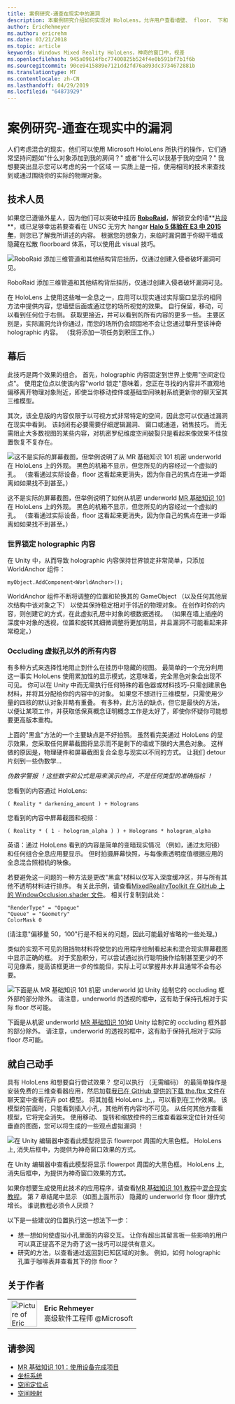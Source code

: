 ```yaml
---
title: 案例研究-通查在现实中的漏洞
description: 本案例研究介绍如何实现对 HoloLens，允许用户查看墙壁、 floor、 下和其实际环境中的虚拟空缺到后面的"神奇窗口"影响。
author: EricRehmeyer
ms.author: ericrehm
ms.date: 03/21/2018
ms.topic: article
keywords: Windows Mixed Reality HoloLens，神奇的窗口中，视差
ms.openlocfilehash: 945a09614fbc77400825b524f4e0b591bf7b1f6b
ms.sourcegitcommit: 90ce9415889e7121dd2fd76a893dc3734672881b
ms.translationtype: MT
ms.contentlocale: zh-CN
ms.lasthandoff: 04/29/2019
ms.locfileid: "64873929"
---
```

# <a name="case-study---looking-through-holes-in-your-reality"></a>案例研究-通查在现实中的漏洞

人们考虑混合的现实，他们可以使用 Microsoft HoloLens 所执行的操作，它们通常坚持问题如"什么对象添加到我的房间？" 或者"什么可以我基于我的空间？" 我想要突出显示您可以考虑的另一个区域 — 实质上是一招，使用相同的技术来查找到或通过围绕你的实际的物理对象。

## <a name="the-tech"></a>技术人员

如果您已遵循外星人，因为他们可以突破中挂历 **[RoboRaid](https://www.youtube.com/watch?v=Hf9qkURqtbM)**，解锁安全的墙**[片段](case-study-creating-an-immersive-experience-in-fragments.md)**，或已足够幸运若要查看在 UNSC 无穷大 hangar  **[Halo 5 体验在 E3 中 2015年](https://www.youtube.com/watch?v=QDw5QjDtFy8)**，则您已了解我所讲述的内容。 根据您的想象力，来临时漏洞置于你砌干墙或隐藏在松散 floorboard 体系，可以使用此 visual 技巧。

![RoboRaid 添加三维管道和其他结构背后挂历，仅通过创建入侵者破坏漏洞可见。](images/roboraid-640px.png)

RoboRaid 添加三维管道和其他结构背后挂历，仅通过创建入侵者破坏漏洞可见。

在 HoloLens 上使用这些唯一全息之一，应用可以现实通过实际窗口显示的相同方法中提供内容，您墙壁后面或通过您的场所视觉的效果。 自行保留，移动，可以看到任何位于右侧。 获取更接近，并可以看到的所有内容的更多一些。 主要区别是，实际漏洞允许你通过，而您的场所仍会顽固地不会让您通过攀升至该神奇 holographic 内容。 （我将添加一项任务到积压工作。）

## <a name="behind-the-scenes"></a>幕后

此技巧是两个效果的组合。 首先，holographic 内容固定到世界上使用"空间定位点"。 使用定位点以使该内容"world 锁定"意味着，您正在寻找的内容并不直观地偏移离开物理对象附近，即使当你移动控件或基础空间映射系统更新你的聊天室其三维模型。

其次，该全息版的内容仅限于以可视方式非常特定的空间，因此您可以仅通过漏洞在现实中看到。 该封闭有必要需要仔细逻辑漏洞、 窗口或通道，销售技巧。 而无需阻止大多数视图的某些内容，对机密罗纪维度空间破裂只是看起来像效果不佳放置恢复不复存在。

![这不是实际的屏幕截图，但举例说明了从 MR 基础知识 101 机密 underworld 在 HoloLens 上的外观。 黑色的机箱不显示，但您所见的内容经过一个虚拟的孔。 （查看通过实际设备，floor 这看起来更消失，因为你自己的焦点在进一步距离如如果找不到甚至。）](images/origamiholecomposited-640px.png)

这不是实际的屏幕截图，但举例说明了如何从机密 underworld [MR 基础知识 101](holograms-101.md)在 HoloLens 上的外观。 黑色的机箱不显示，但您所见的内容经过一个虚拟的孔。 （查看通过实际设备，floor 这看起来更消失，因为你自己的焦点在进一步距离如如果找不到甚至。）

### <a name="world-locking-holographic-content"></a>世界锁定 holographic 内容

在 Unity 中，从而导致 holographic 内容保持世界锁定非常简单，只添加 WorldAnchor 组件：

```
myObject.AddComponent<WorldAnchor>();
```

WorldAnchor 组件不断将调整的位置和轮换其的 GameObject （以及任何其他层次结构中该对象之下） 以使其保持稳定相对于邻近的物理对象。 在创作时你的内容，则创建它的方式，在此虚拟孔居中对象的根数据透视。 （如果在墙上插座的深度中对象的透视，位置和旋转其细微调整将更加明显，并且漏洞不可能看起来非常稳定。）

### <a name="occluding-everything-but-the-virtual-hole"></a>Occluding 虚拟孔以外的所有内容

有多种方式来选择性地阻止到什么在挂历中隐藏的视图。 最简单的一个充分利用这一事实 HoloLens 使用累加性的显示模式，这意味着，完全黑色对象会出现不可见。 你可以在 Unity 中而无需执行任何特殊的着色器或材料技巧-只需创建黑色材料，并将其分配给你的内容中的对象。 如果您不想进行三维模型，只需使用少量的四核的默认对象并略有重叠。 有多种，此方法的缺点，但它是最快的方法，以便让某项工作，并获取低保真概念证明概念工作是太好了，即使你怀疑你可能想要更高版本重构。

上面的"黑盒"方法的一个主要缺点是不好拍照。 虽然看完美通过 HoloLens 的显示效果，您采取任何屏幕截图将显示而不是剩下的墙或下限的大黑色对象。 这样做的原因是，物理硬件和屏幕截图复合全息与现实以不同的方式。 让我们 detour 片刻到一些伪数学...

*伪数学警报 ！这些数字和公式是用来演示的点，不是任何类型的准确指标 ！*

您看到的内容通过 HoloLens:

```
( Reality * darkening_amount ) + Holograms
```

您看到的内容中屏幕截图和视频：

```
( Reality * ( 1 - hologram_alpha ) ) + Holograms * hologram_alpha
```

英语：通过 HoloLens 看到的内容是简单的变暗现实情况 （例如，通过太阳镜） 和任何组合全息应用要显示。 但时拍摄屏幕快照，与每像素透明度值根据应用的全息混合照相机的映像。

若要避免这一问题的一种方法是更改"黑盒"材料以仅写入深度缓冲区，并与所有其他不透明材料进行排序。 有关此示例，请查看[MixedRealityToolkit 在 GitHub 上的 WindowOcclusion.shader 文件](https://github.com/Microsoft/MixedRealityToolkit-Unity/blob/htk_release/Assets/HoloToolkit/Common/Shaders/WindowOcclusion.shader)。 相关行复制到此处：

```
"RenderType" = "Opaque"
"Queue" = "Geometry"
ColorMask 0
```

(请注意"偏移量 50，100"行是不相关的问题，因此可能最好省略的一些处理。)

类似的实现不可见的阻挡物材料将使您的应用程序绘制看起来和混合现实屏幕截图中显示正确的框。 对于奖励积分，可以尝试通过执行聪明操作绘制甚至更少的不可见像素，提高该框更进一步的性能但，实际上可以掌握井水并且通常不会有必要。

![下面是从 MR 基础知识 101 机密 underworld 如 Unity 绘制它的 occluding 框外部的部分除外。 请注意，underworld 的透视的框中，这有助于保持孔相对于实际 floor 尽可能。](images/underworld-occluded-640px.png)

下面是从机密 underworld [MR 基础知识 101](holograms-101.md)如 Unity 绘制它的 occluding 框外部的部分除外。 请注意，underworld 的透视的框中，这有助于保持孔相对于实际 floor 尽可能。

## <a name="do-it-yourself"></a>就自己动手

具有 HoloLens 和想要自行尝试效果？ 您可以执行 （无需编码） 的最简单操作是安装免费的三维查看器应用，然后加载[我已在 GitHub 提供的下载 the.fbx 文件](https://github.com/Microsoft/HolographicAcademy/tree/CaseStudy-MagicWindow/MagicWindow)在聊天室中查看花卉 pot 模型。 将其加载 HoloLens 上,，可以看到在工作效果。 该模型的前面时，只能看到插入小孔，其他所有内容均不可见。 从任何其他方查看模型，它将完全消失。 使用移动、 旋转和缩放控件的三维查看器来定位针对任何垂直的图面，您可以将生成的一些观点虚拟漏洞 ！

![在 Unity 编辑器中查看此模型将显示 flowerpot 周围的大黑色框。 HoloLens 上, 消失后框中，为提供为神奇窗口效果的方式。](images/magicwindowflowerpotineditor.png)

在 Unity 编辑器中查看此模型将显示 flowerpot 周围的大黑色框。 HoloLens 上, 消失后框中，为提供为神奇窗口效果的方式。

如果你想要生成使用此技术的应用程序，请查看[MR 基础知识 101 教程](holograms-101.md)中[混合现实教程](tutorials.md)。 第 7 章结尾中显示 （如图上面所示） 隐藏的 underworld 你 floor 爆炸式增长。 谁说教程必须令人厌烦？

以下是一些建议的位置执行这一想法下一步：
* 想一想如何使虚拟小孔里面的内容交互。 让你有超出其留言板一些影响的用户可以真正提高不足为奇了这一技巧可以提供有意义。
* 研究的方法，以查看通过返回到已知区域的对象。 例如，如何 holographic 孔置于咖啡表并查看其下的你 floor？

## <a name="about-the-author"></a>关于作者

<table style="border-collapse:collapse">
<tr>
<td style="border-style: none" width="60px"><img alt="Picture of Eric Rehmeyer" width="60" height="60" src="images/genericusertile.jpg"></td>
<td style="border-style: none"><b>Eric Rehmeyer</b><br>高级软件工程师 @Microsoft</td>
</tr>
</table>

## <a name="see-also"></a>请参阅
* [MR 基础知识 101：使用设备完成项目](holograms-101.md)
* [坐标系统](coordinate-systems.md)
* [空间定位点](spatial-anchors.md)
* [空间映射](spatial-mapping.md)
